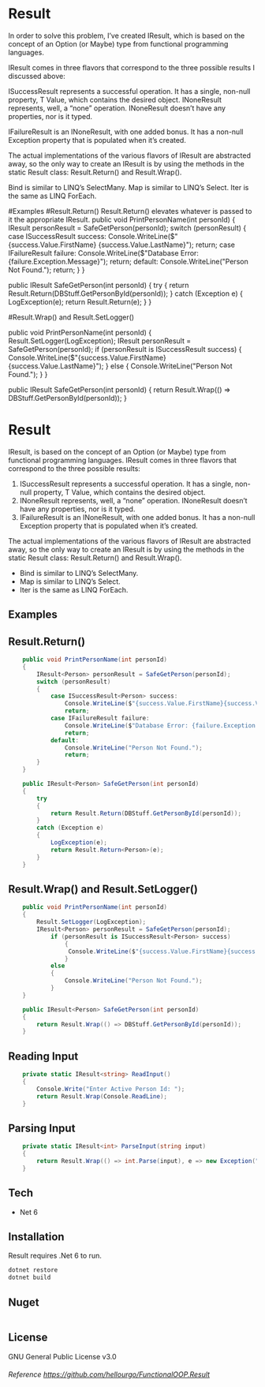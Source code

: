 # Result

In order to solve this problem, I’ve created IResult<T>, which is based on the concept of an Option (or Maybe) type from functional programming languages.

IResult<T> comes in three flavors that correspond to the three possible results I discussed above:

ISuccessResult<T> represents a successful operation. It has a single, non-null property, T Value, which contains the desired object.
INoneResult represents, well, a “none” operation. INoneResult doesn’t have any properties, nor is it typed.

IFailureResult is an INoneResult, with one added bonus. It has a non-null Exception property that is populated when it’s created.

The actual implementations of the various flavors of IResult are abstracted away, so the only way to create an IResult is by using the methods in the static Result class: Result.Return<T>() and Result.Wrap<T>().

Bind is similar to LINQ’s SelectMany.
Map is similar to LINQ’s Select.
Iter is the same as LINQ ForEach.

#Examples
#Result.Return<T>()
Result.Return<T>() elevates whatever is passed to it the appropriate IResult<T>.
public void PrintPersonName(int personId)
{
IResult<Person> personResult = SafeGetPerson(personId);
switch (personResult)
{
case ISuccessResult<Person> success:
Console.WriteLine($"{success.Value.FirstName} {success.Value.LastName}");
            return;
        case IFailureResult failure:
            Console.WriteLine($"Database Error: {failure.Exception.Message}");
return;
default:
Console.WriteLine("Person Not Found.");
return;
}
}

public IResult<Person> SafeGetPerson(int personId)
{
try
{
return Result.Return(DBStuff.GetPersonById(personId));
}
catch (Exception e)
{
LogException(e);
return Result.Return<Person>(e);
}
}

#Result.Wrap<T>() and Result.SetLogger()

public void PrintPersonName(int personId)
{
Result.SetLogger(LogException);
IResult<Person> personResult = SafeGetPerson(personId);
if (personResult is ISuccessResult<Person> success)
{
Console.WriteLine($"{success.Value.FirstName} {success.Value.LastName}");
}
else
{
Console.WriteLine("Person Not Found.");
}
}

public IResult<Person> SafeGetPerson(int personId)
{
return Result.Wrap(() => DBStuff.GetPersonById(personId));
}

# Result

IResult<T>, is based on the concept of an Option (or Maybe) type from functional programming languages. IResult<T> comes in three flavors that correspond to the three possible results:

1. ISuccessResult<T> represents a successful operation. It has a single, non-null property, T Value, which contains the desired object.
2. INoneResult represents, well, a “none” operation. INoneResult doesn’t have any properties, nor is it typed.
3. IFailureResult is an INoneResult, with one added bonus. It has a non-null Exception property that is populated when it’s created.

The actual implementations of the various flavors of IResult are abstracted away, so the only way to create an IResult is by using the methods in the static Result class: Result.Return<T>() and Result.Wrap<T>().

- Bind is similar to LINQ’s SelectMany.
- Map is similar to LINQ’s Select.
- Iter is the same as LINQ ForEach.

## Examples

## Result.Return<T>()

```csharp
    public void PrintPersonName(int personId)
    {
        IResult<Person> personResult = SafeGetPerson(personId);
        switch (personResult)
        {
            case ISuccessResult<Person> success:
                Console.WriteLine($"{success.Value.FirstName}{success.Value.LastName");
                return;
            case IFailureResult failure:
                Console.WriteLine($"Database Error: {failure.Exception.Message}");
                return;
            default:
                Console.WriteLine("Person Not Found.");
                return;
        }
    }

    public IResult<Person> SafeGetPerson(int personId)
    {
        try
        {
            return Result.Return(DBStuff.GetPersonById(personId));
        }
        catch (Exception e)
        {
            LogException(e);
            return Result.Return<Person>(e);
        }
    }
```

## Result.Wrap<T>() and Result.SetLogger()

```csharp
    public void PrintPersonName(int personId)
    {
        Result.SetLogger(LogException);
        IResult<Person> personResult = SafeGetPerson(personId);
            if (personResult is ISuccessResult<Person> success)
                {
                 Console.WriteLine($"{success.Value.FirstName}{success.Value.LastName");
                }
            else
            {
                Console.WriteLine("Person Not Found.");
            }
    }

    public IResult<Person> SafeGetPerson(int personId)
    {
        return Result.Wrap(() => DBStuff.GetPersonById(personId));
    }
```

## Reading Input

```csharp
    private static IResult<string> ReadInput()
    {
        Console.Write("Enter Active Person Id: ");
        return Result.Wrap(Console.ReadLine);
    }
```

## Parsing Input

```csharp
    private static IResult<int> ParseInput(string input)
    {
        return Result.Wrap(() => int.Parse(input), e => new Exception("Invalid Input.", e));
    }
```

## Tech

- Net 6

## Installation

Result requires .Net 6 to run.

```sh
dotnet restore
dotnet build
```

## Nuget

```sh

```

## License

GNU General Public License v3.0

###### Reference https://github.com/hellourgo/FunctionalOOP.Result
